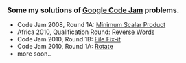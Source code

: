 ### Some my solutions of [Google Code Jam](http://code.google.com/codejam) problems.

* Code Jam 2008, Round 1A: [Minimum Scalar Product](http://code.google.com/codejam/contest/dashboard?c=32016#s=p0)
* Africa 2010, Qualification Round: [Reverse Words](https://code.google.com/codejam/contest/351101/dashboard#s=p1)
* Code Jam 2010, Round 1B: [File Fix-it](https://code.google.com/codejam/contest/635101/dashboard#s=p0)
* Code Jam 2010, Round 1A: [Rotate](http://code.google.com/codejam/contest/544101/dashboard#s=p0)
* more soon..

